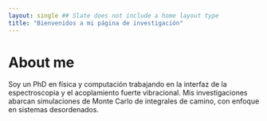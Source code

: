 ```yaml
---
layout: single ## Slate does not include a home layout type
title: "Bienvenidos a mi página de investigación"
---
```


# About me

Soy un PhD en física y computación trabajando en la interfaz de la espectroscopia y el acoplamiento fuerte vibracional. Mis investigaciones abarcan simulaciones de Monte Carlo de integrales de camino, con enfoque en sistemas desordenados.



